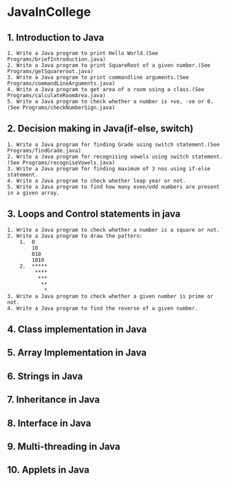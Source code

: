 # JavaInCollege

## 1. Introduction to Java
	1. Write a Java program to print Hello World.(See Programs/briefIntroduction.java)
	2. Write a Java program to print SquareRoot of a given number.(See Programs/getSquareroot.java)
	3. Write a Java program to print commandline arguments.(See Programs/commandLineArguments.java)
	4. Write a Java program to get area of a room using a class.(See Programs/calculateRoomArea.java)
	5. Write a Java program to check whether a number is +ve, -ve or 0.(See Programs/checkNumberSign.java)
	
## 2. Decision making in Java(if-else, switch)
	1. Write a Java program for finding Grade using switch statement.(See Programs/findGrade.java)
	2. Write a Java program for recognising vowels using switch statement. (See Programs/recogniseVowels.java)
	3. Write a Java program for finding maximum of 3 nos using if-else statement.
	4. Write a Java program to check whether leap year or not.
	5. Write a Java program to find how many even/odd numbers are present in a given array.
	
## 3. Loops and Control statements in java
	1. Write a Java program to check whether a number is a square or not.
	2. Write a Java program to draw the pattern:	
		1.	0
			10
			010
			1010			
		2.	*****
			 ****
			  ***
			   **
				*
	3. Write a Java program to check whether a given number is prime or not.
	4. Write a Java program to find the reverse of a given number.

## 4. Class implementation in Java

## 5. Array Implementation in Java

## 6. Strings in Java

## 7. Inheritance  in Java

## 8. Interface in Java 

## 9. Multi-threading in Java

## 10. Applets in Java


